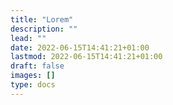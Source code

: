 ```yaml
---
title: "Lorem"
description: ""
lead: ""
date: 2022-06-15T14:41:21+01:00
lastmod: 2022-06-15T14:41:21+01:00
draft: false
images: []
type: docs
---
```

